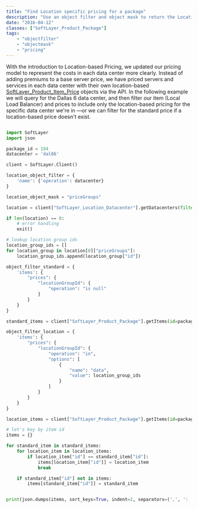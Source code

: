 ```yaml
---
title: "Find Location specific pricing for a package"
description: "Use an object filter and object mask to return the Location Based pricing information for a SoftLayer package."
date: "2016-04-12"
classes: ["SoftLayer_Product_Package"]
tags:
    - "objectfilter"
    - "objectmask"
    - "pricing"
---
```


With the introduction to Location-based Pricing, we updated our pricing model to represent the costs in each data center more clearly. Instead of adding premiums to a base server price, we have priced servers and services in each data center with their own location-based [SoftLayer_Product_Item_Price](http://sldn.softlayer.com/reference/services/SoftLayer_Product_Item_Price) objects via the API. In the following example we will query for the Dallas 6 data center, and then filter our item (Local Load Balancer) and prices to include only the location-based pricing for the specific data center we're in —or we can filter for the standard price if a location-based price doesn't exist. 

```python

import SoftLayer
import json

package_id = 194
datacenter = 'dal06'

client = SoftLayer.Client()

location_object_filter = {
    'name': {'operation': datacenter}
}

location_object_mask = "priceGroups"

location = client["SoftLayer_Location_Datacenter"].getDatacenters(filter=location_object_filter, mask=location_object_mask)

if len(location) == 0:
    # error handling
    exit()

# lookup location group ids
location_group_ids = []
for location_group in location[0]["priceGroups"]:
    location_group_ids.append(location_group["id"])

object_filter_standard = {
    'items': {
        "prices": {
            "locationGroupId": {
                "operation": "is null"
            }
        }
    }
}

standard_items = client["SoftLayer_Product_Package"].getItems(id=package_id, filter=object_filter_standard)

object_filter_location = {
    'items': {
        "prices": {
            "locationGroupId": {
                "operation": "in",
                "options": [
                    {
                        "name": "data",
                        "value": location_group_ids
                    }
                ]
            }
        }
    }
}

location_items = client["SoftLayer_Product_Package"].getItems(id=package_id, filter=object_filter_location)

# let's key by item id
items = {}

for standard_item in standard_items:
    for location_item in location_items:
        if location_item["id"] == standard_item["id"]:
            items[location_item["id"]] = location_item
            break

    if standard_item["id"] not in items:
        items[standard_item["id"]] = standard_item


print(json.dumps(items, sort_keys=True, indent=2, separators=(',', ': ')))


```